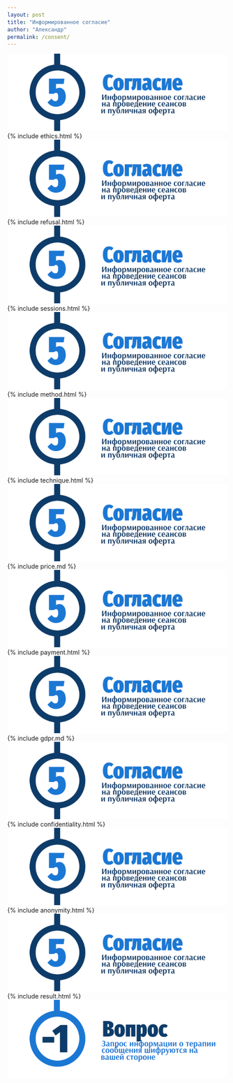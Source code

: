 ```yaml
---
layout: post
title: "Информированное согласие"
author: "Александр"
permalink: /consent/
---
```

![Psychotherapy for Russian-speaking IT professionals](/_img/5.png)
{% include ethics.html %}
![Psychotherapy for Russian-speaking IT professionals](/_img/5.png)
{% include refusal.html %}
![Psychotherapy for Russian-speaking IT professionals](/_img/5.png)
{% include sessions.html %}
![Psychotherapy for Russian-speaking IT professionals](/_img/5.png)
{% include method.html %}
![Psychotherapy for Russian-speaking IT professionals](/_img/5.png)
{% include technique.html %}
![Psychotherapy for Russian-speaking IT professionals](/_img/5.png)
{% include price.md %}
![Psychotherapy for Russian-speaking IT professionals](/_img/5.png)
{% include payment.html %}
![Psychotherapy for Russian-speaking IT professionals](/_img/5.png)
{% include gdpr.md %}
![Psychotherapy for Russian-speaking IT professionals](/_img/5.png)
{% include confidentiality.html %}
![Psychotherapy for Russian-speaking IT professionals](/_img/5.png)
{% include anonymity.html %}
![Psychotherapy for Russian-speaking IT professionals](/_img/5.png)
{% include result.html %}
<a href="https://bit.ly/3yhBEb4" target=_blank>![Вопросы ответы для пациента психотерапевта](/_img/-1.png)</a>	
<!-- <a href="/">![Psychotherapy for Russian-speaking IT professionals](/_img/700b.png)</a> -->
